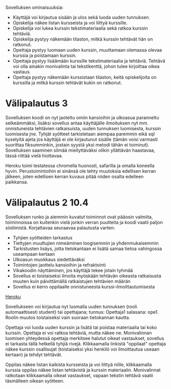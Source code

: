 Sovelluksen ominaisuuksia:

* Käyttäjä voi kirjautua sisään ja ulos sekä luoda uuden tunnuksen.
* Opiskelija näkee listan kursseista ja voi liittyä kurssille.
* Opiskelija voi lukea kurssin tekstimateriaalia sekä ratkoa kurssin tehtäviä.
* Opiskelija pystyy näkemään tilaston, mitkä kurssin tehtävät hän on ratkonut.
* Opettaja pystyy luomaan uuden kurssin, muuttamaan olemassa olevaa kurssia ja poistamaan kurssin.
* Opettaja pystyy lisäämään kurssille tekstimateriaalia ja tehtäviä. Tehtävä voi olla ainakin monivalinta tai tekstikenttä, johon tulee kirjoittaa oikea vastaus.
* Opettaja pystyy näkemään kurssistaan tilaston, keitä opiskelijoita on kurssilla ja mitkä kurssin tehtävät kukin on ratkonut.


# Välipalautus 3

Sovelluksen koodi on nyt jaoteltu omiin kansioihin ja ulkoasua paranneltu selkeämmäksi, lisäksi sovellus antaa käyttäjälle ilmoituksen nyt mm. onnistuneista tehtävien ratkaisuista, uuden tunnuksen luomisesta, kurssin luomisesta jne. Tyhjät syötteet tarkistetaan aiempaa paremmin eikä sql kyselyitä ajeta jos käyttäjä ei ole kirjautunut sisälle (tämän voisi varmasti suorittaa fiksumminkin, jostain syystä yksi metodi tähän ei toiminut). Sovelluksen saaminen silmää miellyttäväksi olikin yllättävän haastavaa, tässä riittää vielä hiottavaa.

Heroku toimi testatessa chromella huonosti, safarilla ja omalla koneella hyvin. Perustoimintoihin ei sinänsä ole tehty muutoksia edellisen kerran jälkeen, joten edellisen kerran kuvaus pitää niiden osalta edelleen paikkansa.

# Välipalautus 2   10.4


Sovelluksen runko ja aiemmin kuvatut toiminnot ovat pääosin valmiita, toiminnoissa on kuitenkin vielä jonkin verran puutteita ja koodi vaatii paljon siistimistä.
Korjattavaa seuraavaa palautusta varten:
* Tyhjien syötteiden tarkastus
* Tiettyjen muuttujien nimeäminen loogisemmin ja yhdenmukaisemmin
* Tarkistusten lisäys, jotta tietokantaan ei lisätä samaa tietoa vahingossa useampaan kertaan
* Ulkoasun muokkaus siedettäväksi
* Toimintojen jaottelu kansioihin ja refraktointi
* Vikakoodin näyttäminen, jos käyttäjä tekee jotain tyhmää
* Sovellus ei toistaiseksi ilmoita myöskään tehtävän oikeasta ratkaisusta muuten kuin päivittämällä ratkaistujen tehtävien määrän
* Sovellus ei kerro oppilaalle onnistuneesta kurssi-ilmoittautumisesta

[Heroku](http://moodle-lite.herokuapp.com/)

Sovellukseen voi kirjautua nyt luomalla uuden tunnuksen (rooli automaattisesti student) tai opettajana; tunnus: Opettaja1 salasana: ope1. Roolin muutos toistaiseksi vain suoraan tietokannan kautta. 

Opettaja voi luoda uuden kurssin ja lisätä tai poistaa materiaalia tai koko kurssin. Opettaja ei voi ratkoa tehtäviä, mutta näkee ne. Monivalinnan luomisen yhteydessä opettaja merkitsee halutut oikeat vastaukset, sovellus ei tarkasta tällä hetkellä tyhjiä rivejä. Klikkaamalla linkistä "oppilaat" opettaja näkee kurssin osallisujat (toistaiseksi yksi henkilö voi ilmoittautua useaan kertaan) ja tehdyt tehtävät.

Oppilas näkee listan kaikista kursseista ja voi liittyä niille, klikkaamalla kurssia oppilas näkee listan tehtävistä ja kurssin materiaalin. Monivalinnat ratkotaan klikkaamalla oikeat vastaukset, vapaan tekstin tehtävä vaatii täsmälleen oikean syötteen.

